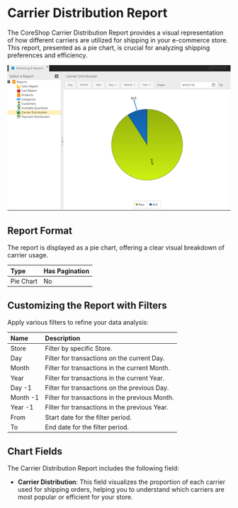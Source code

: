 # Carrier Distribution Report

The CoreShop Carrier Distribution Report provides a visual representation of how different carriers are utilized for
shipping in your e-commerce store. This report, presented as a pie chart, is crucial for analyzing shipping preferences
and efficiency.

![Carrier Distribution](img/carriers.png)

## Report Format

The report is displayed as a pie chart, offering a clear visual breakdown of carrier usage.

| Type      | Has Pagination |
|:----------|:---------------|
| Pie Chart | No             |

## Customizing the Report with Filters

Apply various filters to refine your data analysis:

| Name     | Description                                    |
|:---------|:-----------------------------------------------|
| Store    | Filter by specific Store.                      |
| Day      | Filter for transactions on the current Day.    |
| Month    | Filter for transactions in the current Month.  |
| Year     | Filter for transactions in the current Year.   |
| Day -1   | Filter for transactions on the previous Day.   |
| Month -1 | Filter for transactions in the previous Month. |
| Year -1  | Filter for transactions in the previous Year.  |
| From     | Start date for the filter period.              |
| To       | End date for the filter period.                |

## Chart Fields

The Carrier Distribution Report includes the following field:

- **Carrier Distribution**: This field visualizes the proportion of each carrier used for shipping orders, helping you
  to understand which carriers are most popular or efficient for your store.
